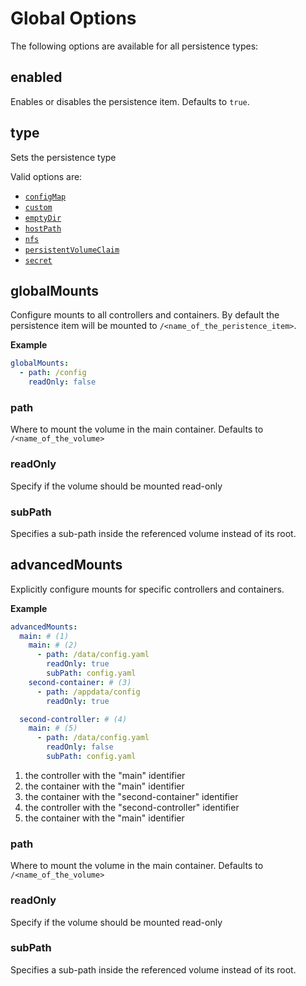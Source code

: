 # Global Options

The following options are available for all persistence types:

## enabled

Enables or disables the persistence item. Defaults to `true`.

## type

Sets the persistence type

Valid options are:

- [`configMap`](types/configmap.md)
- [`custom`](types/custom.md)
- [`emptyDir`](types/emptyDir.md)
- [`hostPath`](types/hostPath.md)
- [`nfs`](types/nfs-share.md)
- [`persistentVolumeClaim`](types/persistentVolumeClaim.md)
- [`secret`](types/secret.md)

## globalMounts

Configure mounts to all controllers and containers. By default the persistence item
will be mounted to `/<name_of_the_peristence_item>`.

**Example**

```yaml
globalMounts:
  - path: /config
    readOnly: false
```

### path

Where to mount the volume in the main container. Defaults to `/<name_of_the_volume>`

### readOnly

Specify if the volume should be mounted read-only

### subPath

Specifies a sub-path inside the referenced volume instead of its root.

## advancedMounts

Explicitly configure mounts for specific controllers and containers.

**Example**

```yaml
advancedMounts:
  main: # (1)
    main: # (2)
      - path: /data/config.yaml
        readOnly: true
        subPath: config.yaml
    second-container: # (3)
      - path: /appdata/config
        readOnly: true

  second-controller: # (4)
    main: # (5)
      - path: /data/config.yaml
        readOnly: false
        subPath: config.yaml
```

1.  the controller with the "main" identifier
2.  the container with the "main" identifier
3.  the container with the "second-container" identifier
4.  the controller with the "second-controller" identifier
5.  the container with the "main" identifier

### path

Where to mount the volume in the main container. Defaults to `/<name_of_the_volume>`

### readOnly

Specify if the volume should be mounted read-only

### subPath

Specifies a sub-path inside the referenced volume instead of its root.
